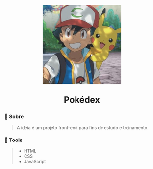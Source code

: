 <h1 align='center'>
    <img src="/assets/logo.jpg">
    <p>Pokédex</p>
</h1>

### 📖 Sobre

> A ideia é um projeto front-end para fins de estudo e treinamento.

### 🔨 Tools

> - HTML
> - CSS
> - JavaScript
